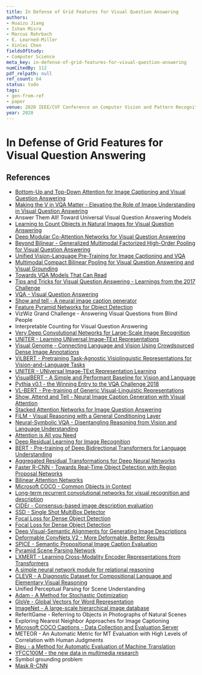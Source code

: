 ```yaml
---
title: In Defense of Grid Features for Visual Question Answering
authors:
- Huaizu Jiang
- Ishan Misra
- Marcus Rohrbach
- E. Learned-Miller
- Xinlei Chen
fieldsOfStudy:
- Computer Science
meta_key: in-defense-of-grid-features-for-visual-question-answering
numCitedBy: 112
pdf_relpath: null
ref_count: 64
status: todo
tags:
- gen-from-ref
- paper
venue: 2020 IEEE/CVF Conference on Computer Vision and Pattern Recognition (CVPR)
year: 2020
---
```


# In Defense of Grid Features for Visual Question Answering

## References

- [Bottom-Up and Top-Down Attention for Image Captioning and Visual Question Answering](./bottom-up-and-top-down-attention-for-image-captioning-and-visual-question-answering.md)
- [Making the V in VQA Matter - Elevating the Role of Image Understanding in Visual Question Answering](./making-the-v-in-vqa-matter-elevating-the-role-of-image-understanding-in-visual-question-answering.md)
- Answer Them All! Toward Universal Visual Question Answering Models
- [Learning to Count Objects in Natural Images for Visual Question Answering](./learning-to-count-objects-in-natural-images-for-visual-question-answering.md)
- [Deep Modular Co-Attention Networks for Visual Question Answering](./deep-modular-co-attention-networks-for-visual-question-answering.md)
- [Beyond Bilinear - Generalized Multimodal Factorized High-Order Pooling for Visual Question Answering](./beyond-bilinear-generalized-multimodal-factorized-high-order-pooling-for-visual-question-answering.md)
- [Unified Vision-Language Pre-Training for Image Captioning and VQA](./unified-vision-language-pre-training-for-image-captioning-and-vqa.md)
- [Multimodal Compact Bilinear Pooling for Visual Question Answering and Visual Grounding](./multimodal-compact-bilinear-pooling-for-visual-question-answering-and-visual-grounding.md)
- [Towards VQA Models That Can Read](./towards-vqa-models-that-can-read.md)
- [Tips and Tricks for Visual Question Answering - Learnings from the 2017 Challenge](./tips-and-tricks-for-visual-question-answering-learnings-from-the-2017-challenge.md)
- [VQA - Visual Question Answering](./vqa-visual-question-answering.md)
- [Show and tell - A neural image caption generator](./show-and-tell-a-neural-image-caption-generator.md)
- [Feature Pyramid Networks for Object Detection](./feature-pyramid-networks-for-object-detection.md)
- VizWiz Grand Challenge - Answering Visual Questions from Blind People
- Interpretable Counting for Visual Question Answering
- [Very Deep Convolutional Networks for Large-Scale Image Recognition](./very-deep-convolutional-networks-for-large-scale-image-recognition.md)
- [UNITER - Learning UNiversal Image-TExt Representations](./uniter-learning-universal-image-text-representations.md)
- [Visual Genome - Connecting Language and Vision Using Crowdsourced Dense Image Annotations](./visual-genome-connecting-language-and-vision-using-crowdsourced-dense-image-annotations.md)
- [ViLBERT - Pretraining Task-Agnostic Visiolinguistic Representations for Vision-and-Language Tasks](./vilbert-pretraining-task-agnostic-visiolinguistic-representations-for-vision-and-language-tasks.md)
- [UNITER - UNiversal Image-TExt Representation Learning](./uniter-universal-image-text-representation-learning.md)
- [VisualBERT - A Simple and Performant Baseline for Vision and Language](./visualbert-a-simple-and-performant-baseline-for-vision-and-language.md)
- [Pythia v0.1 - the Winning Entry to the VQA Challenge 2018](./pythia-v0-1-the-winning-entry-to-the-vqa-challenge-2018.md)
- [VL-BERT - Pre-training of Generic Visual-Linguistic Representations](./vl-bert-pre-training-of-generic-visual-linguistic-representations.md)
- [Show, Attend and Tell - Neural Image Caption Generation with Visual Attention](./show-attend-and-tell-neural-image-caption-generation-with-visual-attention.md)
- [Stacked Attention Networks for Image Question Answering](./stacked-attention-networks-for-image-question-answering.md)
- [FiLM - Visual Reasoning with a General Conditioning Layer](./film-visual-reasoning-with-a-general-conditioning-layer.md)
- [Neural-Symbolic VQA - Disentangling Reasoning from Vision and Language Understanding](./neural-symbolic-vqa-disentangling-reasoning-from-vision-and-language-understanding.md)
- [Attention is All you Need](./attention-is-all-you-need.md)
- [Deep Residual Learning for Image Recognition](./deep-residual-learning-for-image-recognition.md)
- [BERT - Pre-training of Deep Bidirectional Transformers for Language Understanding](./bert-pre-training-of-deep-bidirectional-transformers-for-language-understanding.md)
- [Aggregated Residual Transformations for Deep Neural Networks](./aggregated-residual-transformations-for-deep-neural-networks.md)
- [Faster R-CNN - Towards Real-Time Object Detection with Region Proposal Networks](./faster-r-cnn-towards-real-time-object-detection-with-region-proposal-networks.md)
- [Bilinear Attention Networks](./bilinear-attention-networks.md)
- [Microsoft COCO - Common Objects in Context](./microsoft-coco-common-objects-in-context.md)
- [Long-term recurrent convolutional networks for visual recognition and description](./long-term-recurrent-convolutional-networks-for-visual-recognition-and-description.md)
- [CIDEr - Consensus-based image description evaluation](./cider-consensus-based-image-description-evaluation.md)
- [SSD - Single Shot MultiBox Detector](./ssd-single-shot-multibox-detector.md)
- [Focal Loss for Dense Object Detection](./focal-loss-for-dense-object-detection.md)
- [Focal Loss for Dense Object Detection](./focal-loss-for-dense-object-detection.md)
- [Deep Visual-Semantic Alignments for Generating Image Descriptions](./deep-visual-semantic-alignments-for-generating-image-descriptions.md)
- [Deformable ConvNets V2 - More Deformable, Better Results](./deformable-convnets-v2-more-deformable-better-results.md)
- [SPICE - Semantic Propositional Image Caption Evaluation](./spice-semantic-propositional-image-caption-evaluation.md)
- [Pyramid Scene Parsing Network](./pyramid-scene-parsing-network.md)
- [LXMERT - Learning Cross-Modality Encoder Representations from Transformers](./lxmert-learning-cross-modality-encoder-representations-from-transformers.md)
- [A simple neural network module for relational reasoning](./a-simple-neural-network-module-for-relational-reasoning.md)
- [CLEVR - A Diagnostic Dataset for Compositional Language and Elementary Visual Reasoning](./clevr-a-diagnostic-dataset-for-compositional-language-and-elementary-visual-reasoning.md)
- Unified Perceptual Parsing for Scene Understanding
- [Adam - A Method for Stochastic Optimization](./adam-a-method-for-stochastic-optimization.md)
- [GloVe - Global Vectors for Word Representation](./glove-global-vectors-for-word-representation.md)
- [ImageNet - A large-scale hierarchical image database](./imagenet-a-large-scale-hierarchical-image-database.md)
- ReferItGame - Referring to Objects in Photographs of Natural Scenes
- Exploring Nearest Neighbor Approaches for Image Captioning
- [Microsoft COCO Captions - Data Collection and Evaluation Server](./microsoft-coco-captions-data-collection-and-evaluation-server.md)
- METEOR - An Automatic Metric for MT Evaluation with High Levels of Correlation with Human Judgments
- [Bleu - a Method for Automatic Evaluation of Machine Translation](./bleu-a-method-for-automatic-evaluation-of-machine-translation.md)
- [YFCC100M - the new data in multimedia research](./yfcc100m-the-new-data-in-multimedia-research.md)
- Symbol grounding problem
- [Mask R-CNN](./mask-r-cnn.md)
